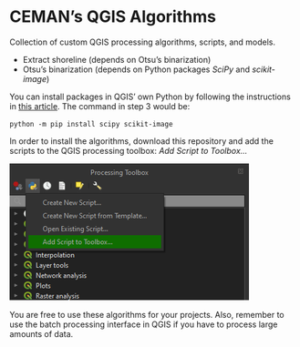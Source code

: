 # CEMAN’s QGIS Algorithms

Collection of custom QGIS processing algorithms, scripts, and models.

* Extract shoreline (depends on Otsu’s binarization)
* Otsu’s binarization (depends on Python packages _SciPy_ and _scikit-image_)

You can install packages in QGIS’ own Python by following the instructions in [this article](https://landscapearchaeology.org/2018/installing-python-packages-in-qgis-3-for-windows/). The command in step 3 would be:

```
python -m pip install scipy scikit-image
```

In order to install the algorithms, download this repository and add the scripts to the QGIS processing toolbox: _Add Script to Toolbox..._

![QGIS Scripts menu.](add-script.png)

You are free to use these algorithms for your projects. Also, remember to use the batch processing interface in QGIS if you have to process large amounts of data.
